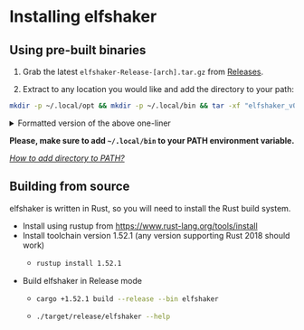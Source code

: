 # Installing elfshaker

## Using pre-built binaries
1. Grab the latest `elfshaker-Release-[arch].tar.gz` from [Releases](https://github.com/elfshaker/elfshaker/releases).

2. Extract to any location you would like and add the directory to your path:
```bash
mkdir -p ~/.local/opt && mkdir -p ~/.local/bin && tar -xf "elfshaker_v0.9.0_$(uname -m)-unknown-linux-musl.tar.gz" -C ~/.local/opt && ln -s ~/.local/opt/elfshaker/elfshaker ~/.local/bin/elfshaker
```
<details>
  <summary>Formatted version of the above one-liner</summary>

```bash
mkdir -p ~/.local/opt
mkdir -p ~/.local/bin
tar -xf "elfshaker_v0.9.0_$(uname -m)-unknown-linux-musl.tar.gz" -C ~/.local/opt
ln -s ~/.local/opt/elfshaker/elfshaker ~/.local/bin/elfshaker
```
</details>

**Please, make sure to add `~/.local/bin` to your PATH environment variable.**

*[How to add directory to PATH?](https://askubuntu.com/questions/60218/how-to-add-a-directory-to-the-path)*

## Building from source

elfshaker is written in Rust, so you will need to install the Rust build system.
- Install using rustup from https://www.rust-lang.org/tools/install
- Install toolchain version 1.52.1 (any version supporting Rust 2018 should work)
  - ```bash
    rustup install 1.52.1
    ```
- Build elfshaker in Release mode
  - ```bash
    cargo +1.52.1 build --release --bin elfshaker
    ```
  - ```bash
    ./target/release/elfshaker --help
    ```
